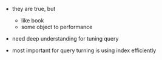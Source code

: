 - they are true, but

  - like book
  - some object to performance

- need deep understanding for tuning query
- most important for query turning is using index efficiently
